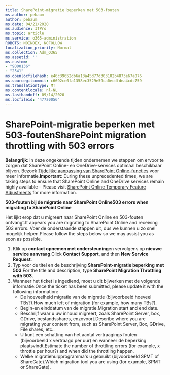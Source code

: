 ```yaml
---
title: SharePoint-migratie beperken met 503-fouten
ms.author: pebaum
author: pebaum
ms.date: 04/21/2020
ms.audience: ITPro
ms.topic: article
ms.service: o365-administration
ROBOTS: NOINDEX, NOFOLLOW
localization_priority: Normal
ms.collection: Adm_O365
ms.assetid: ''
ms.custom:
- "9000136"
- "2541"
ms.openlocfilehash: e46c39652db6a13a45d77d303102b4873e67a076
ms.sourcegitcommit: c6692ce0fa1358ec3529e59ca0ecdfdea4cdc759
ms.translationtype: MT
ms.contentlocale: nl-NL
ms.lasthandoff: 09/14/2020
ms.locfileid: "47720056"
---
```

# <a name="sharepoint-migration-throttling-with-503-errors"></a><span data-ttu-id="0842b-102">SharePoint-migratie beperken met 503-fouten</span><span class="sxs-lookup"><span data-stu-id="0842b-102">SharePoint migration throttling with 503 errors</span></span>

<span data-ttu-id="0842b-103">**Belangrijk**: in deze ongekende tijden ondernemen we stappen om ervoor te zorgen dat SharePoint Online- en OneDrive-services optimaal beschikbaar blijven. Bezoek [Tijdelijke aanpassing van SharePoint Online-functies](https://aka.ms/ODSPAdjustments) voor meer informatie.</span><span class="sxs-lookup"><span data-stu-id="0842b-103">**Important**: During these unprecedented times, we are taking steps to ensure that SharePoint Online and OneDrive services remain highly available – Please visit [SharePoint Online Temporary Feature Adjustments](https://aka.ms/ODSPAdjustments) for more information.</span></span>

<span data-ttu-id="0842b-104">**503-fouten bij de migratie naar SharePoint Online**</span><span class="sxs-lookup"><span data-stu-id="0842b-104">**503 errors when migrating to SharePoint Online**</span></span>

<span data-ttu-id="0842b-105">Het lijkt erop dat u migreert naar SharePoint Online en 503-fouten ontvangt.</span><span class="sxs-lookup"><span data-stu-id="0842b-105">It appears you are migrating to SharePoint Online and receiving 503 errors.</span></span> <span data-ttu-id="0842b-106">Voer de onderstaande stappen uit, dus we kunnen u zo snel mogelijk helpen.</span><span class="sxs-lookup"><span data-stu-id="0842b-106">Please follow the steps below so we may assist you as soon as possible.</span></span> 

1. <span data-ttu-id="0842b-107">Klik op **contact opnemen met ondersteuning**en vervolgens op **nieuwe service aanvraag**.</span><span class="sxs-lookup"><span data-stu-id="0842b-107">Click **Contact Support**, and then **New Service Request**.</span></span>
2. <span data-ttu-id="0842b-108">Typ voor de titel en de beschrijving **SharePoint-migratie beperking met 503**.</span><span class="sxs-lookup"><span data-stu-id="0842b-108">For the title and description, type **SharePoint Migration Throttling with 503**.</span></span>
3. <span data-ttu-id="0842b-109">Wanneer het ticket is ingediend, moet u dit bijwerken met de volgende informatie:</span><span class="sxs-lookup"><span data-stu-id="0842b-109">Once the ticket has been submitted, please update it with the following information:</span></span>
    - <span data-ttu-id="0842b-110">De hoeveelheid migratie van de migratie (bijvoorbeeld hoeveel TBs?).</span><span class="sxs-lookup"><span data-stu-id="0842b-110">How much left of migration (for example, how many TBs?).</span></span>
    - <span data-ttu-id="0842b-111">Begin-en einddatum van de migratie.</span><span class="sxs-lookup"><span data-stu-id="0842b-111">Migration start and end date.</span></span>
    - <span data-ttu-id="0842b-112">Beschrijf waar u uw inhoud migreert, zoals SharePoint Server, box, GDrive, bestandsshares, enzovoort.</span><span class="sxs-lookup"><span data-stu-id="0842b-112">Describe where you are migrating your content from, such as SharePoint Server, Box, GDrive, File shares, etc..</span></span>
    - <span data-ttu-id="0842b-113">U kunt een schatting van het aantal vertraagings fouten (bijvoorbeeld x vertraagd per uur) en wanneer de beperking plaatsvindt.</span><span class="sxs-lookup"><span data-stu-id="0842b-113">Estimate the number of throttling errors (for example, x throttle per hour?) and when did the throttling happen.</span></span>
    - <span data-ttu-id="0842b-114">Welke migratiehulpprogramma's u gebruikt (bijvoorbeeld SPMT of ShareGate).</span><span class="sxs-lookup"><span data-stu-id="0842b-114">Which migration tool you are using (for example, SPMT or ShareGate).</span></span>


